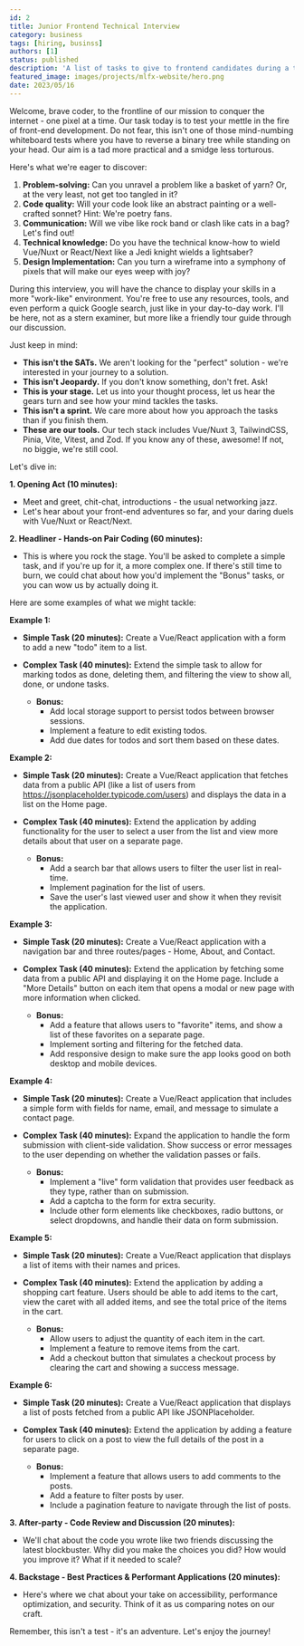 ```yaml
---
id: 2
title: Junior Frontend Technical Interview
category: business
tags: [hiring, businss]
authors: [1]
status: published
description: 'A list of tasks to give to frontend candidates during a technical interview.'
featured_image: images/projects/mlfx-website/hero.png
date: 2023/05/16
---
```


Welcome, brave coder, to the frontline of our mission to conquer the internet - one pixel at a time.
Our task today is to test your mettle in the fire of front-end development. Do not fear, this isn't
one of those mind-numbing whiteboard tests where you have to reverse a binary tree while standing on
your head. Our aim is a tad more practical and a smidge less torturous.

Here's what we're eager to discover:

1. **Problem-solving:** Can you unravel a problem like a basket of yarn? Or, at the very least, not
   get too tangled in it?
2. **Code quality:** Will your code look like an abstract painting or a well-crafted sonnet? Hint:
   We're poetry fans.
3. **Communication:** Will we vibe like rock band or clash like cats in a bag? Let's find out!
4. **Technical knowledge:** Do you have the technical know-how to wield Vue/Nuxt or React/Next like
   a Jedi knight wields a lightsaber?
5. **Design Implementation:** Can you turn a wireframe into a symphony of pixels that will make our
   eyes weep with joy?

During this interview, you will have the chance to display your skills in a more "work-like"
environment. You're free to use any resources, tools, and even perform a quick Google search, just
like in your day-to-day work. I'll be here, not as a stern examiner, but more like a friendly tour
guide through our discussion.

Just keep in mind:

- **This isn't the SATs.** We aren't looking for the "perfect" solution - we're interested in your
  journey to a solution.
- **This isn't Jeopardy.** If you don't know something, don't fret. Ask!
- **This is your stage.** Let us into your thought process, let us hear the gears turn and see how
  your mind tackles the tasks.
- **This isn't a sprint.** We care more about how you approach the tasks than if you finish them.
- **These are our tools.** Our tech stack includes Vue/Nuxt 3, TailwindCSS, Pinia, Vite, Vitest, and
  Zod. If you know any of these, awesome! If not, no biggie, we're still cool.

Let's dive in:

**1. Opening Act (10 minutes):**

- Meet and greet, chit-chat, introductions - the usual networking jazz.
- Let's hear about your front-end adventures so far, and your daring duels with Vue/Nuxt or
  React/Next.

**2. Headliner - Hands-on Pair Coding (60 minutes):**

- This is where you rock the stage. You'll be asked to complete a simple task, and if you're up for
  it, a more complex one. If there's still time to burn, we could chat about how you'd implement the
  "Bonus" tasks, or you can wow us by actually doing it.

Here are some examples of what we might tackle:

**Example 1:**

- **Simple Task (20 minutes):** Create a Vue/React application with a form to add a new "todo" item
  to a list.

- **Complex Task (40 minutes):** Extend the simple task to allow for marking todos as done, deleting
  them, and filtering the view to show all, done, or undone tasks.
  - **Bonus:**
    - Add local storage support to persist todos between browser sessions.
    - Implement a feature to edit existing todos.
    - Add due dates for todos and sort them based on these dates.

**Example 2:**

- **Simple Task (20 minutes):** Create a Vue/React application that fetches data from a public API
  (like a list of users from https://jsonplaceholder.typicode.com/users) and displays the data in a
  list on the Home page.

- **Complex Task (40 minutes):** Extend the application by adding functionality for the user to
  select a user from the list and view more details about that user on a separate page.
  - **Bonus:**
    - Add a search bar that allows users to filter the user list in real-time.
    - Implement pagination for the list of users.
    - Save the user's last viewed user and show it when they revisit the application.

**Example 3:**

- **Simple Task (20 minutes):** Create a Vue/React application with a navigation bar and three
  routes/pages - Home, About, and Contact.

- **Complex Task (40 minutes):** Extend the application by fetching some data from a public API and
  displaying it on the Home page. Include a "More Details" button on each item that opens a modal or
  new page with more information when clicked.
  - **Bonus:**
    - Add a feature that allows users to "favorite" items, and show a list of these favorites on a
      separate page.
    - Implement sorting and filtering for the fetched data.
    - Add responsive design to make sure the app looks good on both desktop and mobile devices.

**Example 4:**

- **Simple Task (20 minutes):** Create a Vue/React application that includes a simple form with
  fields for name, email, and message to simulate a contact page.

- **Complex Task (40 minutes):** Expand the application to handle the form submission with
  client-side validation. Show success or error messages to the user depending on whether the
  validation passes or fails.
  - **Bonus:**
    - Implement a "live" form validation that provides user feedback as they type, rather than on
      submission.
    - Add a captcha to the form for extra security.
    - Include other form elements like checkboxes, radio buttons, or select dropdowns, and handle
      their data on form submission.

**Example 5:**

- **Simple Task (20 minutes):** Create a Vue/React application that displays a list of items with
  their names and prices.

- **Complex Task (40 minutes):** Extend the application by adding a shopping cart feature. Users
  should be able to add items to the cart, view the caret with all added items, and see the total
  price of the items in the cart.
  - **Bonus:**
    - Allow users to adjust the quantity of each item in the cart.
    - Implement a feature to remove items from the cart.
    - Add a checkout button that simulates a checkout process by clearing the cart and showing a
      success message.

**Example 6:**

- **Simple Task (20 minutes):** Create a Vue/React application that displays a list of posts fetched
  from a public API like JSONPlaceholder.

- **Complex Task (40 minutes):** Extend the application by adding a feature for users to click on a
  post to view the full details of the post in a separate page.
  - **Bonus:**
    - Implement a feature that allows users to add comments to the posts.
    - Add a feature to filter posts by user.
    - Include a pagination feature to navigate through the list of posts.

**3. After-party - Code Review and Discussion (20 minutes):**

- We'll chat about the code you wrote like two friends discussing the latest blockbuster. Why did
  you make the choices you did? How would you improve it? What if it needed to scale?

**4. Backstage - Best Practices & Performant Applications (20 minutes):**

- Here's where we chat about your take on accessibility, performance optimization, and security.
  Think of it as us comparing notes on our craft.

Remember, this isn't a test - it's an adventure. Let's enjoy the journey!

